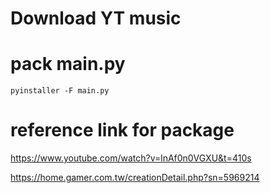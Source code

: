 # Download YT music

# pack main.py 
```
pyinstaller -F main.py
```

# reference link for package
https://www.youtube.com/watch?v=lnAf0n0VGXU&t=410s

https://home.gamer.com.tw/creationDetail.php?sn=5969214
